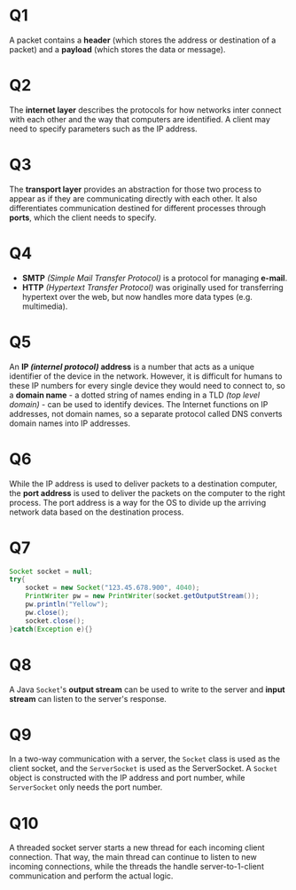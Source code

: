# Q1

A packet contains a **header** (which stores the address or destination of a packet) and a **payload** (which stores the data or message).

# Q2

The **internet layer** describes the protocols for how networks inter connect with each other and the way that computers are identified. A client may need to specify parameters such as the IP address.

# Q3

The **transport layer** provides an abstraction for those two process to appear as if they are communicating directly with each other. It also differentiates communication destined for different processes through **ports**, which the client needs to specify.

# Q4

- **SMTP** *(Simple Mail Transfer Protocol)* is a protocol for managing **e-mail**.
- **HTTP** *(Hypertext Transfer Protocol)* was originally used for transferring hypertext over the web, but now handles more data types (e.g. multimedia).

# Q5

An **IP *(internel protocol)* address** is a number that acts as a unique identifier of the device in the network. However, it is difficult for humans to these IP numbers for every single device they would need to connect to, so a **domain name** - a dotted string of names ending in a TLD *(top level domain)* - can be used to identify devices. The Internet functions on IP addresses, not domain names, so a separate protocol called DNS converts domain names into IP addresses.

# Q6

While the IP address is used to deliver packets to a destination computer, the **port address** is used to deliver the packets on the computer to the right process. The port address is a way for the OS to divide up the arriving network data based on the destination process.

# Q7

```java
Socket socket = null;
try{
    socket = new Socket("123.45.678.900", 4040);
    PrintWriter pw = new PrintWriter(socket.getOutputStream());
    pw.println("Yellow");
    pw.close();
    socket.close();
}catch(Exception e){}
```

# Q8

A Java `Socket`'s **output stream** can be used to write to the server and **input stream** can listen to the server's response.

# Q9

In a two-way communication with a server, the `Socket` class is used as the client socket, and the `ServerSocket` is used as the ServerSocket. A `Socket` object is constructed with the IP address and port number, while `ServerSocket` only needs the port number.

# Q10

A threaded socket server starts a new thread for each incoming client connection. That way, the main thread can continue to listen to new incoming connections, while the threads the handle server-to-1-client communication and perform the actual logic.
